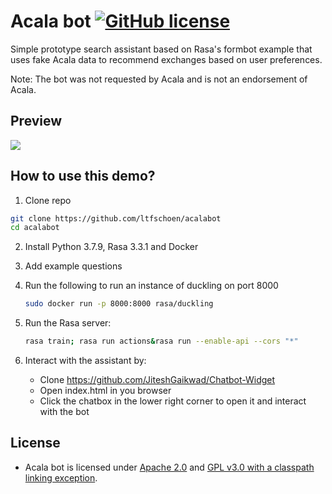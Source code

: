 # Acala bot [![GitHub license](https://img.shields.io/badge/license-GPL3-blue)](#LICENSE)

Simple prototype search assistant based on Rasa's formbot example that uses fake Acala data to recommend exchanges based on user preferences.

Note: The bot was not requested by Acala and is not an endorsement of Acala.

## Preview

![](https://media.giphy.com/media/ekUzeKizbT8EdFocsw/giphy.gif)

## How to use this demo?

1. Clone repo

```bash
git clone https://github.com/ltfschoen/acalabot
cd acalabot
```

2. Install Python 3.7.9, Rasa 3.3.1 and Docker

3. Add example questions

4. Run the following to run an instance of duckling on port 8000
   ```bash
   sudo docker run -p 8000:8000 rasa/duckling
   ```

5. Run the Rasa server:
    ```bash
    rasa train; rasa run actions&rasa run --enable-api --cors "*"
    ```
6. Interact with the assistant by:
    * Clone https://github.com/JiteshGaikwad/Chatbot-Widget
    * Open index.html in you browser
    * Click the chatbox in the lower right corner to open it and interact with the bot

## License

- Acala bot is licensed under [Apache 2.0](LICENSE-APACHE2) and [GPL v3.0 with a classpath linking exception](LICENSE-GPL3).
